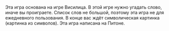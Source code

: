 Эта игра основана на игре Висилица.
В этой игре нужно угадать слово, иначе вы проиграете. Список слов не большой, поэтому эта игра не для ежедневного пользования. В конце вас ждёт символическая картинка (картинка из символов).
Эта игра написана на Питоне.
